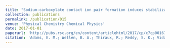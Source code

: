 ```yaml
---
title: "Sodium-carboxylate contact ion pair formation induces stabilization of palmitic acid monolayers at high pH"
collection: publications
permalink: /publication/015
venue: 'Physical Chemistry Chemical Physics'
date: 2017-01-01
paperurl: 'http://pubs.rsc.org/en/content/articlehtml/2017/cp/c7cp00167c'
citation: 'Adams, E. M.; Wellen, B. A.; Thiraux, R.; Reddy, S. K.; Vidalis, A. S.; Paesani, F. & Allen, H. C., <i> Physical Chemistry Chemical Physics </i>, Vol. 19 , pp. 10481-10490 , 2017'
---
```


